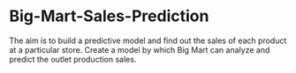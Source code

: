 # Big-Mart-Sales-Prediction
The aim is to build a predictive model and find out the sales of each product at a particular store. Create a model by which Big Mart can analyze and predict the outlet production sales.
